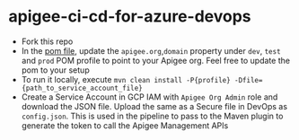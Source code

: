 # apigee-ci-cd-for-azure-devops

- Fork this repo
- In the [pom file](pom.xml), update the `apigee.org`,`domain`  property under `dev`, `test` and `prod` POM profile to point to your Apigee org. Feel free to update the pom to your setup
- To run it locally, execute `mvn clean install -P{profile} -Dfile={path_to_service_account_file}`
- Create a Service Account in GCP IAM with `Apigee Org Admin` role and download the JSON file. Upload the same as a Secure file in DevOps as `config.json`. This is used in the pipeline to pass to the Maven plugin to generate the token to call the Apigee Management APIs
